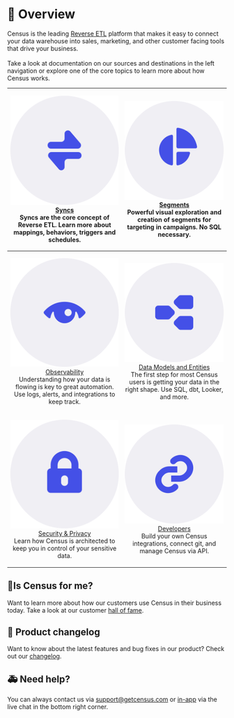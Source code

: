 # 🦩 Overview

Census is the leading [Reverse ETL](https://www.getcensus.com/blog/what-is-reverse-etl) platform that makes it easy to connect your data warehouse into sales, marketing, and other customer facing tools that drive your business. \
\
Take a look at documentation on our sources and destinations in the left navigation or explore one of the core topics to learn more about how Census works.

|                   <p><img src=".gitbook/assets/Census Overview icon_Syncs.png" alt="" data-size="line"> <a href="basics/core-concept/">Syncs</a><br>Syncs are the core concept of Reverse ETL. Learn more about mappings, behaviors, triggers and schedules.</p>                  |                        <p><img src=".gitbook/assets/Census Overview icon_Audience Hub (1).png" alt="" data-size="line"> <a href="basics/segments/">Segments</a><br>Powerful visual exploration and creation of segments for targeting in campaigns. No SQL necessary.</p>                        |
| :-------------------------------------------------------------------------------------------------------------------------------------------------------------------------------------------------------------------------------------------------------------------------------: | :----------------------------------------------------------------------------------------------------------------------------------------------------------------------------------------------------------------------------------------------------------------------------------------------: |
| <p><img src=".gitbook/assets/Census Overview icon_Observability (1).png" alt="" data-size="line"> <a href="basics/sync-monitoring/">Observability</a><br>Understanding how your data is flowing is key to great automation. Use logs, alerts, and integrations to keep track.</p> | <p><img src=".gitbook/assets/Census Overview icon_Models_Entities (1).png" alt="" data-size="line"> <a href="basics/data-models-and-entities/">Data Models and Entities</a><br>The first step for most Census users is getting your data in the right shape. Use SQL, dbt, Looker, and more.</p> |
|              <p> <img src=".gitbook/assets/Census Overview icon_Security (1).png" alt="" data-size="line"> <a href="basics/security-and-privacy/">Security &#x26; Privacy</a><br>Learn how Census is architected to keep you in control of your sensitive data. </p>              |                                   <p><img src=".gitbook/assets/Census Overview icon_Developers (1).png" alt="" data-size="line"> <a href="basics/developers/">Developers</a><br>Build your own Census integrations, connect git, and manage Census via API.</p>                                  |

## 🧞Is Census for me?

Want to learn more about how our customers use Census in their business today. Take a look at our customer [hall of fame](https://www.getcensus.com/customers).

## 🎊 Product changelog

Want to know about the latest features and bug fixes in our product? Check out our [changelog](https://whatsnew.getcensus.com/).

## 🚑 Need help?

You can always contact us via support@getcensus.com or [in-app](https://app.getcensus.com) via the live chat in the bottom right corner.

